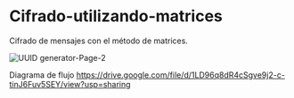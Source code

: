 # Cifrado-utilizando-matrices
Cifrado de mensajes con el método de matrices.

![UUID generator-Page-2](https://user-images.githubusercontent.com/47206056/99862242-91532e80-2b5e-11eb-9c62-71fda11cfe63.png)



Diagrama de flujo https://drive.google.com/file/d/1LD96q8dR4cSgve9j2-c-tinJ6Fuv5SEY/view?usp=sharing
